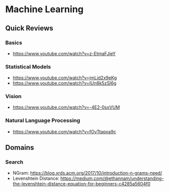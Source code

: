 # Machine Learning

## Quick Reviews

### Basics

- https://www.youtube.com/watch?v=z-EtmaFJieY

### Statistical Models

- https://www.youtube.com/watch?v=jmLid2x9eKg
- https://www.youtube.com/watch?v=IUn8k5zSI6g

### Vision

- https://www.youtube.com/watch?v=-4E2-0sxVUM

### Natural Language Processing

- https://www.youtube.com/watch?v=fOvTtapxa9c

## Domains

### Search

- NGram: https://blog.xrds.acm.org/2017/10/introduction-n-grams-need/
- Levenshtein Distance: https://medium.com/@ethannam/understanding-the-levenshtein-distance-equation-for-beginners-c4285a5604f0
